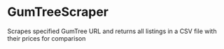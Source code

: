 # GumTreeScraper
Scrapes specified GumTree URL and returns all listings in a CSV file with their prices for comparison
